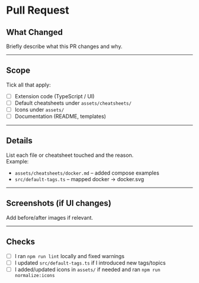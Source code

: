 # Pull Request

<!-- Thanks for your contribution! Please provide a concise summary below. -->

## What Changed  
Briefly describe what this PR changes and why.

---

## Scope  
Tick all that apply:  
- [ ] Extension code (TypeScript / UI)  
- [ ] Default cheatsheets under `assets/cheatsheets/`  
- [ ] Icons under `assets/`  
- [ ] Documentation (README, templates)  

---

## Details  
List each file or cheatsheet touched and the reason.  
Example:  
- `assets/cheatsheets/docker.md` – added compose examples  
- `src/default-tags.ts` – mapped docker → docker.svg  

---

## Screenshots (if UI changes)  
Add before/after images if relevant.  

---

## Checks  
- [ ] I ran `npm run lint` locally and fixed warnings  
- [ ] I updated `src/default-tags.ts` if I introduced new tags/topics  
- [ ] I added/updated icons in `assets/` if needed and ran `npm run normalize:icons`  

